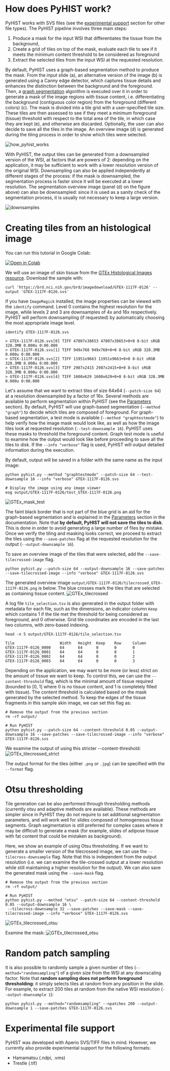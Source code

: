 # How does PyHIST work?
PyHIST works with SVS files (see the [experimental support](#experimental_support) section for other file types). The PyHIST pipeline involves three main steps: 

1. Produce a mask for the input WSI that differentiates the tissue from the background, 
2. Create a grid of tiles on top of the mask, evaluate each tile to see if it meets the minimum content threshold to be considered as foreground 
3. Extract the selected tiles from the input WSI at the requested resolution. 

By default, PyHIST uses a graph-based segmentation method to produce the mask. From the input slide (a), an alternative version of the image (b) is generated using a Canny edge detector, which captures tissue details and enhances the distinction between the background and the foreground. Then, a [graph segmentation](http://people.cs.uchicago.edu/~pff/papers/seg-ijcv.pdf) algorithm is executed over it in order to generate a mask of the image regions with tissue content, i.e. differentiating the background (contiguous color region) from the foreground (different colors) (c). The mask is divided into a tile grid with a user-specified tile size. These tiles are then assessed to see if they meet a minimum foreground (tissue) threshold with respect to the total area of the tile, in which case they are kept (e), and otherwise are discarded. Optionally, the user can also decide to save all the tiles in the image. An overview image (d) is generated during the tiling process in order to show which tiles were selected. 

![how_pyhist_works](resources/how_pyhist_works.png)

With PyHIST, the output tiles can be generated from a downsampled version of the WSI, at factors that are powers of 2: depending on the application, it may be sufficient to work with a lower resolution version of the original WSI. Downsampling can also be applied independently at different stages of the process: if the mask is downsampled, the segmentation process is faster since it will be executed at a lower resolution. The segmentation overview image (panel (d) on the figure above) can also be downsampled: since it is used as a sanity check of the segmentation process, it is usually not necessary to keep a large version.

![downsamples](resources/downsamples.png)

# Creating tiles from an histological image
You can run this tutorial in Google Colab:

[![Open in Colab](https://colab.research.google.com/assets/colab-badge.svg)](https://colab.research.google.com/drive/17O8bhzDb9Wa594zBl5C5ubEnjQvbdknn?usp=sharing)

We will use an image of skin tissue from the [GTEx Histological Images resource](https://brd.nci.nih.gov/brd/image-search/search_specimen/). Download the sample with: 

	curl 'https://brd.nci.nih.gov/brd/imagedownload/GTEX-1117F-0126' --output 'GTEX-1117F-0126.svs'

If you have `ImageMagick` installed, the image properties can be viewed with the `identify` command. Level 0 contains the highest resolution for the image, while levels 2 and 3 are downsamples of 4x and 16x respectively. PyHIST will perform downsampling (if requested) by automatically choosing the most appropriate image level.
	
	identify GTEX-1117F-0126.svs

	> GTEX-1117F-0126.svs[0] TIFF 47807x38653 47807x38653+0+0 8-bit sRGB 328.3MB 0.000u 0:00.000
	> GTEX-1117F-0126.svs[1] TIFF 949x768 949x768+0+0 8-bit sRGB 328.3MB 0.000u 0:00.000
	> GTEX-1117F-0126.svs[2] TIFF 11951x9663 11951x9663+0+0 8-bit sRGB 328.3MB 0.000u 0:00.000
	> GTEX-1117F-0126.svs[3] TIFF 2987x2415 2987x2415+0+0 8-bit sRGB 328.3MB 0.000u 0:00.000
	> GTEX-1117F-0126.svs[4] TIFF 1600x629 1600x629+0+0 8-bit sRGB 328.3MB 0.000u 0:00.000

Let's assume that we want to extract tiles of size 64x64 (`--patch-size 64`) at a resolution downsampled by a factor of 16x. Several methods are available to perform segmentation within PyHIST (see the [Parameters](parameters.md) section). By default, PyHIST will use graph-based segmentation (`--method "graph"`) to decide which tiles are composed of foreground. For graph-based segmentation, a test mode is available (`--method "graphtestmode"`) to help verify how the image mask would look like, as well as how the image tiles look at requested resolution (`--test-downsample 16`). PyHIST uses these masks to threshold the foreground content. Graph test mode is useful to examine how the output would look like before proceeding to save all the tiles to disk. If the `--info "verbose"` flag is used, PyHIST will output detailed information during the execution.

By default, output will be saved in a folder with the same name as the input image:
```shell
python pyhist.py --method "graphtestmode" --patch-size 64 --test-downsample 16 --info "verbose" GTEX-1117F-0126.svs
	
# Display the image using any image viewer
eog output/GTEX-1117F-0126/test_GTEX-1117F-0126.png
```

![GTEx_mask_test](resources/test_GTEX-1117F-0126.png)

The faint black border that is not part of the blue grid is an aid for the graph-based segmentation and is explained in the [Parameters](parameters.md) section in the documentation. Note that **by default, PyHIST will not save the tiles to disk**. This is done in order to avoid generating a large number of files by mistake. Once we verify the tiling and masking looks correct, we proceed to extract the tiles using the `--save-patches` flag at the requested resolution for the output (`--output-downsample 16`).

To save an overview image of the tiles that were selected, add the `--save-tilecrossed-image` flag.

	python pyhist.py --patch-size 64 --output-downsample 16 --save-patches --save-tilecrossed-image --info "verbose" GTEX-1117F-0126.svs

The generated overview image `output/GTEX-1117F-0126/tilecrossed_GTEX-1117F-0126.png` is below. The blue crosses mark the tiles that are selected as containing tissue content.
![GTEx_tilecrossed](resources/tilecrossed_GTEX-1117F-0126.png)

A log file `tile_selection.tsv` is also generated in the output folder with metadata for each file, such as the dimensions, an indicator column `Keep` which contains 1 if the tile met the threshold for being considered as foreground, and 0 otherwise. Grid tile coordinates are encoded in the last two columns, with zero-based indexing.
```shell
head -n 5 output/GTEX-1117F-0126/tile_selection.tsv

Tile                    Width   Height  Keep    Row     Column
GTEX-1117F-0126_0000    64      64      0       0       0
GTEX-1117F-0126_0001    64      64      0       0       1
GTEX-1117F-0126_0002    64      64      0       0       2
GTEX-1117F-0126_0003    64      64      0       0       3
```

Depending on the application, we may want to be more (or less) strict on the amount of tissue we want to keep. To control this, we can use the `--content-threshold` flag, which is the minimal amount of tissue required (bounded to [0, 1] where 0 is no tissue content, and 1 is completely filled with tissue). The content threshold is calculated based on the mask generated by the selected method. To keep the edges of the tissue fragments in this sample skin image, we can set this flag as:

```shell
# Remove the output from the previous section
rm -rf output/

# Run PyHIST
python pyhist.py --patch-size 64 --content-threshold 0.05 --output-downsample 16 --save-patches --save-tilecrossed-image --info "verbose" GTEX-1117F-0126.svs
```

We examine the output of using this stricter --content-threshold:
![GTEx_tilecrossed_strict](resources/tilecrossed_GTEX-1117F-0126_strict.png)

The output format for the tiles (either `.png` or `.jpg`) can be specified with the `--format` flag.

# Otsu thresholding<a name="otsu"></a>
Tile generation can be also performed through thresholding methods (currently otsu and adaptive methods are available). These methods are simpler since in PyHIST they do not require to set additional segmentation parameters, and will work well for slides composed of homogeneous tissue segments. Graph segmentation is still preferred for complex cases where it may be difficult to generate a mask (for example, slides of adipose tissue with fat content that could be mistaken as background).

Here, we show an example of using Otsu thresholding. If we want to generate a smaller version of the tilecrossed image, we can use the `--tilecross-downsample` flag. Note that this is independent from the output resolution (i.e. we can examine the tile-crossed output at a lower resolution while still maintaining a higher resolution for the output). We can also save the generated mask using the `--save-mask` flag.

```shell
# Remove the output from the previous section
rm -rf output/

# Run PyHIST
python pyhist.py --method "otsu" --patch-size 64 --content-threshold 0.05 --output-downsample 16 \
 --tilecross-downsample 32 --save-patches --save-mask --save-tilecrossed-image --info "verbose" GTEX-1117F-0126.svs
```

![GTEx_tilecrossed_otsu](resources/tilecrossed_GTEX-1117F-0126_otsu.png)

Examine the mask:
![GTEx_tilecrossed_otsu](resources/mask_GTEX-1117F-0126_otsu.png)


# Random patch sampling<a name="randomsapling"></a>
It is also possible to randomly sample a given number of tiles (`--method="randomsampling"`) of a given size from the WSI at any downscaling factor. Note that **random sampling does not perform foreground thresholding**: it simply selects tiles at random from any position in the slide. For example, to extract 200 tiles at random from the native WSI resolution (`--output-downsample 1`):

```shell
python pyhist.py --method="randomsampling" --npatches 200 --output-downsample 1 --save-patches GTEX-1117F-0126.svs
```

# Experimental file support<a name="experimental_support"></a>
PyHIST was developed with Aperio SVS/TIFF files in mind. However, we currently also provide experimental support for the following formats:

* Hamamatsu (.ndpi, .vms)
* Trestle (.tif)